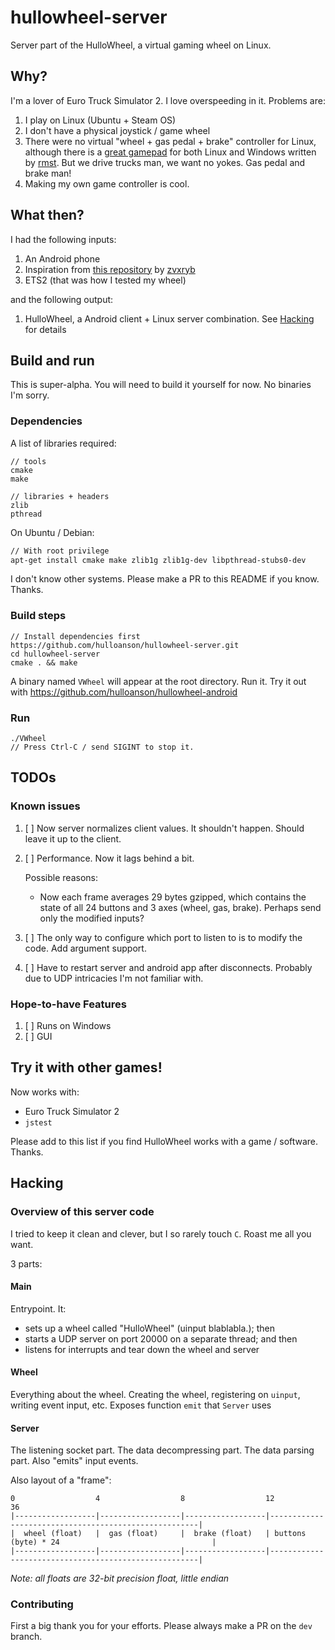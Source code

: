 # hullowheel-server
Server part of the HulloWheel, a virtual gaming wheel on Linux.

## Why?
I'm a lover of Euro Truck Simulator 2. I love overspeeding in it. Problems are:

1. I play on Linux (Ubuntu + Steam OS)
2. I don't have a physical joystick / game wheel
3. There were no virtual "wheel + gas pedal + brake" controller for Linux, although there is a [great gamepad](https://github.com/rmst/yoke) for both Linux and Windows written by [rmst](https://github.com/rmst). But we drive trucks man, we want no yokes. Gas pedal and brake man!
4. Making my own game controller is cool.

## What then?
I had the following inputs:

1. An Android phone
2. Inspiration from [this repository](https://github.com/zvxryb/Linux-Virtual-Joystick) by [zvxryb](https://github.com/zvxryb)
3. ETS2 (that was how I tested my wheel)

and the following output:
1. HulloWheel, a Android client + Linux server combination. See [Hacking](https://github.com/hulloanson/hullowheel-server#Hacking) for details

## Build and run
This is super-alpha. You will need to build it yourself for now. No binaries I'm sorry.
### Dependencies
A list of libraries required:
```
// tools
cmake
make

// libraries + headers
zlib
pthread
```

On Ubuntu / Debian:
```bash
// With root privilege
apt-get install cmake make zlib1g zlib1g-dev libpthread-stubs0-dev
```

I don't know other systems. Please make a PR to this README if you know. Thanks.

### Build steps
```
// Install dependencies first
https://github.com/hulloanson/hullowheel-server.git
cd hullowheel-server
cmake . && make
```
A binary named `VWheel` will appear at the root directory. Run it. Try it out with https://github.com/hulloanson/hullowheel-android

### Run
```
./VWheel
// Press Ctrl-C / send SIGINT to stop it.
```
## TODOs
### Known issues
1. [ ] Now server normalizes client values. It shouldn't happen. Should leave it up to the client.

2. [ ] Performance. Now it lags behind a bit. 
  
    Possible reasons:
    - Now each frame averages 29 bytes gzipped, which contains the state of all 24 buttons and 3 axes (wheel, gas, brake). Perhaps send only the modified inputs?
  
3. [ ] The only way to configure which port to listen to is to modify the code. Add argument support.
4. [ ] Have to restart server and android app after disconnects. Probably due to UDP intricacies I'm not familiar with.

### Hope-to-have Features
1. [ ] Runs on Windows
2. [ ] GUI

## Try it with other games!
Now works with:
  - Euro Truck Simulator 2
  - `jstest`
  
Please add to this list if you find HulloWheel works with a game / software. Thanks.

## Hacking
### Overview of this server code
I tried to keep it clean and clever, but I so rarely touch `C`. Roast me all you want.

3 parts:

#### Main
Entrypoint. It: 
  - sets up a wheel called "HulloWheel" (uinput blablabla.); then
  - starts a UDP server on port 20000 on a separate thread; and then
  - listens for interrupts and tear down the wheel and server
  
#### Wheel
Everything about the wheel. Creating the wheel, registering on `uinput`, writing event input, etc. Exposes function `emit` that `Server` uses

#### Server
The listening socket part. The data decompressing part. The data parsing part. Also "emits" input events. 

Also layout of a "frame":

```
0                  4                  8                  12                                                     36
|------------------|------------------|------------------|------------------------------------------------------|
|  wheel (float)   |  gas (float)     |  brake (float)   | buttons (byte) * 24                                  |
|------------------|------------------|------------------|------------------------------------------------------|
```

*Note: all floats are 32-bit precision float, little endian*

### Contributing
First a big thank you for your efforts. Please always make a PR on the `dev` branch.
